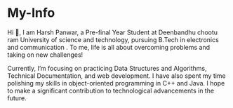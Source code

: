 # My-Info
Hi 👋, I am Harsh Panwar, a Pre-final Year Student at Deenbandhu chootu ram University of science and technology, pursuing B.Tech in electronics and communication . To me, life is all about overcoming problems and taking on new challenges!

Currently, I’m focusing on practicing Data Structures and Algorithms, Technical Documentation, and web development. I have also spent my time polishing my skills in object-oriented programming in C++ and Java.
I hope to make a significant contribution to technological advancements in the future.
